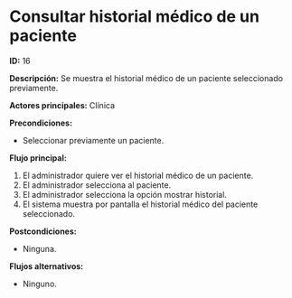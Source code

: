 # Consultar historial médico de un paciente

**ID:** 16

**Descripción:** Se muestra el historial médico de un paciente seleccionado previamente.

**Actores principales:** Clínica

**Precondiciones:**

* Seleccionar previamente un paciente.

**Flujo principal:**

1. El administrador quiere ver el historial médico de un paciente.
2. El administrador selecciona al paciente.
3. El administrador selecciona la opción mostrar historial.
4. El sistema muestra por pantalla el historial médico del paciente seleccionado.

**Postcondiciones:**

* Ninguna.

**Flujos alternativos:**

* Ninguno.
